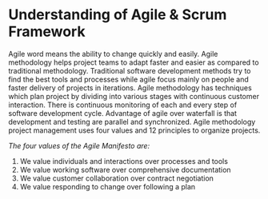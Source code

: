 # Understanding of Agile & Scrum Framework

Agile word means the ability to change quickly and easily. Agile methodology helps project teams to adapt faster and easier as compared to traditional methodology. Traditional software development methods try to find the best tools and processes while agile focus mainly on people and faster delivery of projects in iterations.
Agile methodology has techniques which plan project by dividing into various stages with continuous customer interaction. There is continuous monitoring of each and every step of software development cycle. Advantage of agile over waterfall is that development and testing are parallel and synchronized.
Agile methodology project management uses four values and 12 principles to organize projects. 

*The four values of the Agile Manifesto are:*
1.	We value individuals and interactions over processes and tools
2.	We value working software over comprehensive documentation
3.	We value customer collaboration over contract negotiation
4.	We value responding to change over following a plan


